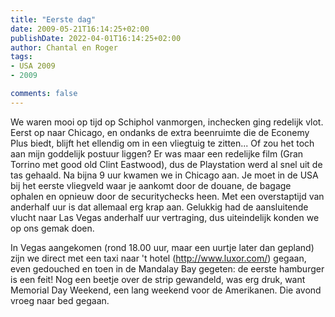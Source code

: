 ```yaml
---
title: "Eerste dag"
date: 2009-05-21T16:14:25+02:00
publishDate: 2022-04-01T16:14:25+02:00
author: Chantal en Roger
tags:
- USA 2009
- 2009

comments: false
---
```


We waren mooi op tijd op Schiphol vanmorgen, inchecken ging redelijk vlot. Eerst op naar Chicago, en ondanks de extra beenruimte die de Econemy Plus biedt, blijft het ellendig om in een vliegtuig te zitten... Of zou het toch aan mijn goddelijk postuur liggen? Er was maar een redelijke film (Gran Torrino met good old Clint Eastwood), dus de Playstation werd al snel uit de tas gehaald. Na bijna 9 uur kwamen we in Chicago aan. Je moet in de USA bij het eerste vliegveld waar je aankomt door de douane, de bagage ophalen en opnieuw door de securitychecks heen. Met een overstaptijd van anderhalf uur is dat allemaal erg krap aan. Gelukkig had de aansluitende vlucht naar Las Vegas anderhalf uur vertraging, dus uiteindelijk konden we op ons gemak doen.

In Vegas aangekomen (rond 18.00 uur, maar een uurtje later dan gepland) zijn we direct met een taxi naar 't hotel (<http://www.luxor.com/>) gegaan, even gedouched en toen in de Mandalay Bay gegeten: de eerste hamburger is een feit! Nog een beetje over de strip gewandeld, was erg druk, want Memorial Day Weekend, een lang weekend voor de Amerikanen. Die avond vroeg naar bed gegaan.
